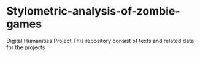 # Stylometric-analysis-of-zombie-games
Digital Humanities Project
This repository consist of texts and related data for the projects
